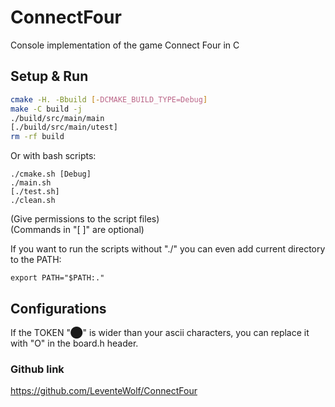 # ConnectFour
Console implementation of the game Connect Four in C

## Setup & Run

```sh
cmake -H. -Bbuild [-DCMAKE_BUILD_TYPE=Debug]
make -C build -j
./build/src/main/main
[./build/src/main/utest]
rm -rf build
```

Or with bash scripts:
```shell
./cmake.sh [Debug]
./main.sh
[./test.sh]
./clean.sh
```

(Give permissions to the script files) <br>
(Commands in "[ ]" are optional)

If you want to run the scripts without "./" you can even add current directory to the PATH:
```shell
export PATH="$PATH:."
```

## Configurations

If the TOKEN "⬤" is wider than your ascii characters, you can replace it with "O" in the board.h header.

### Github link
https://github.com/LeventeWolf/ConnectFour